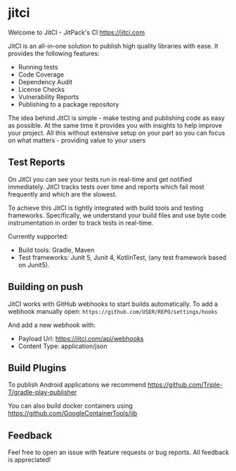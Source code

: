 # jitci

Welcome to JitCI - JitPack's CI https://jitci.com

JitCI is an all-in-one solution to publish high quality libraries with ease. It provides the following features:

- Running tests
- Code Coverage
- Dependency Audit
- License Checks
- Vulnerability Reports
- Publishing to a package repository

The idea behind JitCI is simple - make testing and publishing code as easy as possible. At the same time it provides you with insights to help improve your project. All this without extensive setup on your part so you can focus on what matters - providing value to your users

## Test Reports

On JitCI you can see your tests run in real-time and get notified immediately. JitCI tracks tests over time and reports which fail most frequently and which are the slowest.

To achieve this JitCI is tightly integrated with build tools and testing frameworks. Specifically, we understand your build files and use byte code instrumentation in order to track tests in real-time.

Currently supported:
- Build tools: Gradle, Maven
- Test frameworks: Junit 5, Junit 4, KotlinTest, (any test framework based on Junit5).

## Building on push

JitCI works with GitHub webhooks to start builds automatically. To add a webhook manually open:
`https://github.com/USER/REPO/settings/hooks`

And add a new webhook with:
 - Payload Url: https://jitci.com/api/webhooks 
 - Content Type: application/json

## Build Plugins

To publish Android applications we recommend https://github.com/Triple-T/gradle-play-publisher

You can also build docker containers using https://github.com/GoogleContainerTools/jib

## Feedback

Feel free to open an issue with feature requests or bug reports. All feedback is appreciated!


